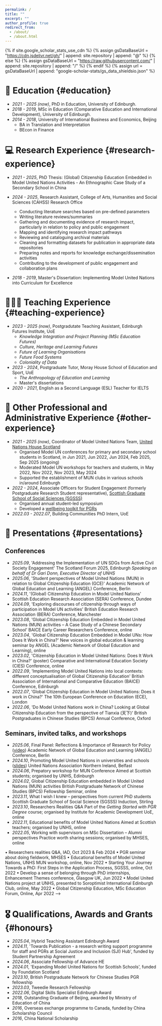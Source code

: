 ```yaml
---
permalink: /
title: ""
excerpt: ""
author_profile: true
redirect_from: 
  - /about/
  - /about.html
---
```


{% if site.google_scholar_stats_use_cdn %}
{% assign gsDataBaseUrl = "https://cdn.jsdelivr.net/gh/" | append: site.repository | append: "@" %}
{% else %}
{% assign gsDataBaseUrl = "https://raw.githubusercontent.com/" | append: site.repository | append: "/" %}
{% endif %}
{% assign url = gsDataBaseUrl | append: "google-scholar-stats/gs_data_shieldsio.json" %}

<span class='anchor' id='about-me'></span>

<!--
My research interest includes neural machine translation and computer vision. I have published more than 100 papers at the top international AI conferences with total <a href='https://scholar.google.com/citations?user=DhtAFkwAAAAJ'>google scholar citations <strong><span id='total_cit'>260000+</span></strong></a> (You can also use google scholar badge <a href='https://scholar.google.com/citations?user=DhtAFkwAAAAJ'><img src="https://img.shields.io/endpoint?url={{ url | url_encode }}&logo=Google%20Scholar&labelColor=f6f6f6&color=9cf&style=flat&label=citations"></a>).
-->

<!--
# 🔥 News
- *2022.02*: &nbsp;🎉🎉 Lorem ipsum dolor sit amet, consectetur adipiscing elit. Vivamus ornare aliquet ipsum, ac tempus justo dapibus sit amet. 
- *2022.02*: &nbsp;🎉🎉 Lorem ipsum dolor sit amet, consectetur adipiscing elit. Vivamus ornare aliquet ipsum, ac tempus justo dapibus sit amet. 
-->

# 📖 Education {#education}
- *2021 - 2025 (now)*, PhD in Education, University of Edinburgh. 
- *2018 - 2019*, MSc in Education (Comparative Education and International Development), University of Edinburgh.
- *2014 - 2018*, University of International Business and Economics, Beijing
  -   BA in Translation and Interpretation
  -   BEcon in Finance

# 💻 Research Experience {#research-experience}
- *2021 - 2025*, PhD Thesis: (Global) Citizenship Education Embedded in Model United Nations Activities - An Ethnographic Case Study of a Secondary School in China

- *2024 - 2025*, Research Assistant, College of Arts, Humanities and Social Sciences (CAHSS) Research Office
  -   Conducting literature searches based on pre-defined parameters
  -   Writing literature reviews/summaries
  -   Gathering and documenting evidence of research impact, particularly in relation to policy and public engagement
  -   Mapping and identifying research impact pathways
  -   Reviewing and cataloguing archival materials
  -   Cleaning and formatting datasets for publication in appropriate data repositories
  -   Preparing notes and reports for knowledge exchange/dissemination activities
  -   Contributing to the development of public engagement and collaboration plans

- *2018 - 2019*, Master's Dissertation: Implementing Model United Nations into Curriculum for Excellence

# 👩🏻‍🏫 Teaching Experience {#teaching-experience}
- *2023 - 2025 (now)*, Postgradutate Teaching Assistant, Edinburgh Futures Institute, UoE
  -   *Knowledge Integration and Project Planning (MSc Education Futures)*
  -   *Culture, Heritage and Learning Futures*
  -   *Future of Learning Organisations*
  -   *Future Food Systems*
  -   *Coloniality of Data*
- *2023 - 2024*, Postgraduate Tutor, Moray House School of Education and Sport, UoE
  -   *The Anthropology of Education and Learning*
  -   Master's dissertations
- *2020 - 2021*, English as a Second Language (ESL) Teacher for IELTS

# 🔖 Other Professional and Administrative Experience {#other-experience}
- *2021 - 2025 (now)*, Coordinator of Model United Nations Team, [United Nations House Scotland](https://www.unhscotland.org.uk/)
    - Organised Model UN conferences for primary and secondary school students in Scotland, in Jun 2021, Jun 2022, Jun 2024, Feb 2025, Sep 2025 (ongoing)
    - Moderated Model UN workshops for teachers and students, in May 2022, Nov 2022, Nov 2023, May 2024
    - Supported the establishment of MUN clubs in various schools in/around Edinburgh
- *2022 - 2024*, Associate Officers for Student Engagement (formerly Postgraduate Research Student representative), [Scottish Graduate School of Social Sciences (SGSSS)](https://www.sgsss.ac.uk/)
    - Organised annual student-led symposium
    - Developed a [wellbeing toolkit for PGRs](https://www.sgsss.ac.uk/student-wellbeing/ )
- *2022.03 - 2022.07*, Building Communities PhD Intern, UoE

# 💬 Presentations {#presentations}
## Conferences
- *2025.09*, 'Addressing the Implementation of UN SDGs from Active Civil Society Engagement'
  The Scotland Forum 2025, Edinburgh
  *Speaking on behalf of Dr Gari Donn, Executive Director of UNHS*
- *2025.06*, 'Student perspectives of Model United Nations (MUN) in relation to Global Citizenship Education (GCE)'
  Academic Network of Global Education and Learning (ANGEL) Conference, Berlin
- *2024.11*, '(Global) Citizenship Education in Model United Nations'
  Scottish Education Research Association (SERA) Conference, Dundee
- *2024.09*, 'Exploring discourses of citizenship through ways of participation in Model UN activities'
  British Education Research Association (BERA) Conference, Manchester
- *2023.08*, 'Global Citizenship Education Embedded in Model United Nations (MUN) activities – A Case Study of a Chinese Secondary School'
  BAICE Early Career Researchers Conference, online
- *2023.04*, 'Global Citizenship Education Embedded in Model UNs: How Does It Work in China?' 
  New voices in global education & learning seminar by ANGEL (Academic Network of Global Education and Learning), online
- *2023.02*, 'Citizenship Education in Model United Nations: Does It Work in China?' (poster) 
  Comparative and International Education Society (CIES) Conference, online
- *2022.09*, 'Implementing Model United Nations into local contexts: different conceptualisation of Global Citizenship Education'
  British Association of International and Comparative Education (BAICE) Conference, Edinburgh
- *2022.07*, 'Global Citizenship Education in Model United Nations: Does it work in China?'
  The 10th European Conference on Education (ECE), London
- *2022.06*, 'Do Model United Nations work in China? Looking at Global Citizenship Education from the perspective of Tianxia (天下)'
  British Postgraduates in Chinese Studies (BPCS) Annual Conference, Oxford
<!--
- Model United Nations in relation to Global Citizenship Education in China, Interweaving Conference hosted by MHSES, Edinburgh UK, May 2022
- Global Citizenship Education in Model United Nations: Does it work in China? The 9th Education Studies Conference hosted by Warwick University, Online, Apr 2022 
-->

## Seminars, invited talks, and workshops
- *2025.06*, Final Panel: Reflections & Importance of Research for Policy ([video](https://www.youtube.com/watch?v=cBb8tgZ5Dzs&t=1s))
  Academic Network of Global Education and Learning (ANGEL) Conference, Berlin
- *2024.10*, Promoting Model United Nations in universities and schools ([slides](/files/24-10-18-UNANI-slides.pdf))
  United Nations Association Northern Ireland, Belfast
- *2024.06*, Prepatory workshop for MUN Conference
  Aimed at Scottish students; organised by UNHS, Edinburgh
- *2024.02*, Global Citizenship Education embedded in Model United Nations (MUN) activities
  British Postgraduate Network of Chinese Studies (BPCS) Fellowship Seminar, online
- *2023.11*, What I wish I knew – perspectives from current PhD students
  Scottish Graduate School of Social Science (SGSSS) Induction, Stirling
- *2023.10*, Researchers Realities Q&A
  Part of the *Getting Started with PGR Degree* course; organised by Institute for Academic Development UoE, online
- *2022.11*, Educational benefits of Model United Nations
  Aimed at Scottish teachers; organised by UNHS, online
- *2022.05*, Working with supervisors on MSc Dissertation – Alumni perspectives
  Practice worth sharing sessions; organised by MHSES, online

<!-->
•	Researchers realities Q&A, IAD, Oct 2023 & Feb 2024
•	PGR seminar about doing fieldwork, MHSES
•	Educational benefits of Model United Nations, UNHS MUN workshop, online, Nov 2022
•	Starting Your Journey Towards a PhD: First Steps in the Application Process, SGSSS, online, Oct 2022
•	Develop a sense of belonging through PhD internships, Enhancement Themes conference, Glasgow UK, Jun 2022
•	Model United Nations project at UNHS, presented to Soroptimist International Edinburgh Club, online, May 2022
•	Global Citizenship Education, MSc Education Forum, Online, Apr 2022
-->


# 🎖 Qualifications, Awards and Grants {#honours}
- *2025.04*, Hybrid Teaching Assistant Edinburgh Award
- *2024.11*, 'Towards Publication - a research writing support programme for staff and PGRs at Social Justice and Inclusion (SJI) Hub', funded by Student Partnership Agreement
- *2024.06*, Associate Fellowship of Advance HE
- *2024.01*, 'Expanding Model United Nations for Scottish Schools', funded by Foundation Scotland
- *2023.10*, British Postgraduate Network for Chinese Studies PGR fellowship 
- *2023.03*, Tweedie Research Fellowship 
- *2022.06*, Digital Skills Specialist Edinburgh Award
- *2018*, Outstanding Graduate of Beijing, awarded by Ministry of Education of China
- *2016*, Overseas exchange programme to Canada, funded by China Scholarship Council
- *2016*, China National Scholarship 

<!--
# 📝 Publications 
<div class='paper-box'><div class='paper-box-image'><div><div class="badge">CVPR 2016</div><img src='images/500x300.png' alt="sym" width="100%"></div></div>
<div class='paper-box-text' markdown="1">

[Deep Residual Learning for Image Recognition](https://openaccess.thecvf.com/content_cvpr_2016/papers/He_Deep_Residual_Learning_CVPR_2016_paper.pdf)

**Kaiming He**, Xiangyu Zhang, Shaoqing Ren, Jian Sun

[**Project**](https://scholar.google.com/citations?view_op=view_citation&hl=zh-CN&user=DhtAFkwAAAAJ&citation_for_view=DhtAFkwAAAAJ:ALROH1vI_8AC) <strong><span class='show_paper_citations' data='DhtAFkwAAAAJ:ALROH1vI_8AC'></span></strong>
- Lorem ipsum dolor sit amet, consectetur adipiscing elit. Vivamus ornare aliquet ipsum, ac tempus justo dapibus sit amet. 
</div>
</div>

- [Lorem ipsum dolor sit amet, consectetur adipiscing elit. Vivamus ornare aliquet ipsum, ac tempus justo dapibus sit amet](https://github.com), A, B, C, **CVPR 2020**
-->
